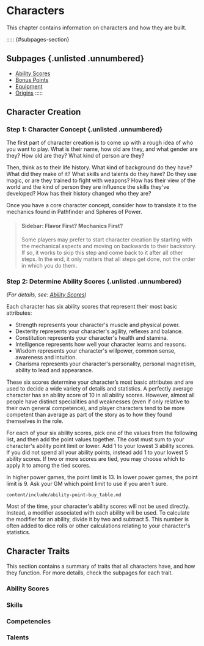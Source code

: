 # Characters

This chapter contains information on characters and how they are built.

::::: {#subpages-section}
## Subpages {.unlisted .unnumbered}

* [Ability Scores]()
* [Bonus Points]()
* [Equipment]()
* [Origins]()
:::::

## Character Creation

### Step 1: Character Concept {.unlisted .unnumbered}

The first part of character creation is to come up with a rough idea of who you want to play. What is their name, how old are they, and what gender are they? How old are they? What kind of person are they?

Then, think as to their life history. What kind of background do they have? What did they make of it? What skills and talents do they have? Do they use magic, or are they trained to fight with weapons? How has their view of the world and the kind of person they are influence the skills they've developed? How has their history changed who they are?

Once you have a core character concept, consider how to translate it to the mechanics found in Pathfinder and Spheres of Power.

> #### Sidebar: Flavor First? Mechanics First?
> 
> Some players may prefer to start character creation by starting with the mechanical aspects and moving on backwards to their backstory. If so, it works to skip this step and come back to it after all other steps. In the end, it only matters that all steps get done, not the order in which you do them.

### Step 2: Determine Ability Scores {.unlisted .unnumbered}

*(For details, see: [Ability Scores]())*

Each character has six ability scores that represent their most basic attributes:

* Strength represents your character's muscle and physical power.
* Dexterity represents your character's agility, reflexes and balance.
* Constitution represents your character's health and stamina.
* Intelligence represents how well your character learns and reasons.
* Wisdom represents your character's willpower, common sense, awareness and intuition.
* Charisma represents your character's personality, personal magnetism, ability to lead and appearance.

These six scores determine your character’s most basic attributes and are used to decide a wide variety of details and statistics. A perfectly average character has an ability score of 10 in all ability scores. However, almost all people have distinct specialities and weaknesses (even if only relative to their own general competence), and player characters tend to be more competent than average as part of the story as to how they found themselves in the role.

For each of your six ability scores, pick one of the values from the following list, and then add the point values together. The cost must sum to your character's ability point limit or lower. Add 1 to your lowest 3 ability scores. If you did not spend all your ability points, instead add 1 to your lowest 5 ability scores. If two or more scores are tied, you may choose which to apply it to among the tied scores. 

In higher power games, the point limit is 13. In lower power games, the point limit is 9. Ask your GM which point limit to use if you aren't sure.

``` {.include}
content/include/ability-point-buy_table.md
```

Most of the time, your character's ability scores will not be used directly. Instead, a modifier associated with each ability will be used. To calculate the modifier for an ability, divide it by two and subtract 5. This number is often added to dice rolls or other calculations relating to your character's statistics.

## Character Traits

This section contains  a summary of traits that all characters have, and how they function. For more details, check the subpages for each trait.

### Ability Scores

### Skills

### Competencies

### Talents
